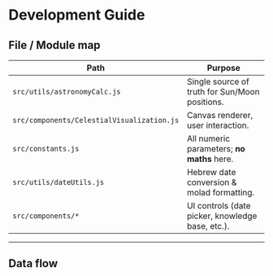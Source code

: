 # Development Guide

## File / Module map

| Path | Purpose |
|------|---------|
| `src/utils/astronomyCalc.js` | Single source of truth for Sun/Moon positions. |
| `src/components/CelestialVisualization.js` | Canvas renderer, user interaction. |
| `src/constants.js` | All numeric parameters; **no maths** here. |
| `src/utils/dateUtils.js` | Hebrew date conversion & molad formatting. |
| `src/components/*` | UI controls (date picker, knowledge base, etc.). |

---

## Data flow 